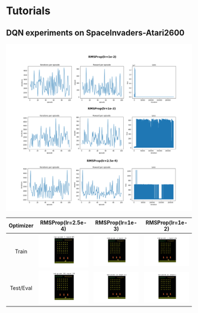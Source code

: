 # Tutorials

## DQN experiments on SpaceInvaders-Atari2600
![rmsprop_plots](./results/rmsprop_plots.png)

| Optimizer | RMSProp(lr=2.5e-4) | RMSProp(lr=1e-3) | RMSProp(lr=1e-2) |
| :---: | :---: | :---: | :---: |
| Train | ![rmsprop_lr_25e-5_train_episode_3](./results/rmsprop_lr_25e-5_train_episode_3_reward_805.gif) | ![rmsprop_lr_1e-3_train_episode_16](./results/rmsprop_lr_1e-3_train_episode_16_reward_770.gif) | ![rmsprop_lr_1e-2_train_episode_11](./results/rmsprop_lr_1e-2_train_episode_11_reward_835.gif)
| Test/Eval | ![rmsprop_lr_25e-5_test_episode_100](./results/rmsprop_lr_25e-5_test_episode_100_reward_170.gif) | ![rmsprop_lr_1e-3_test_episode_100](./results/rmsprop_lr_1e-3_test_episode_100_reward_325.gif) | ![rmsprop_lr_1e-2_test_episode_100](./results/rmsprop_lr_1e-2_test_episode_100_reward_0.gif)

